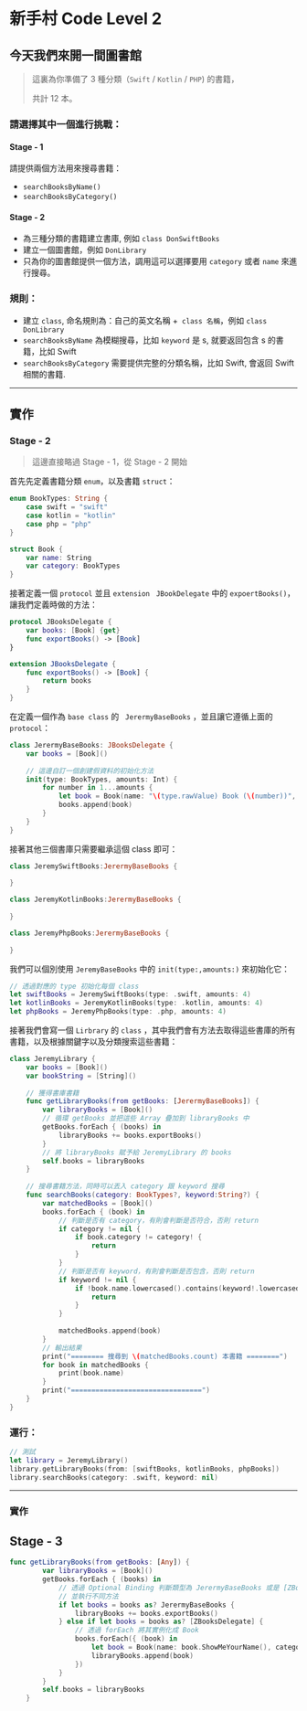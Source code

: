 # 新手村 Code Level 2



## 今天我們來開一間圖書館

> 這裏為你準備了 3 種分類（`Swift` / `Kotlin` / `PHP`) 的書籍，
>
> 共計 12 本。

### 請選擇其中一個進行挑戰：

#### Stage - 1
請提供兩個方法用來搜尋書籍：

- `searchBooksByName()`
- `searchBooksByCategory()`

#### Stage - 2

- 為三種分類的書籍建立書庫, 例如 `class DonSwiftBooks`
- 建立一個圖書館，例如 `DonLibrary`
- 只為你的圖書館提供一個方法，調用這可以選擇要用 `category` 或者 `name` 來進行搜尋。

### 規則：

- 建立 `class`, 命名規則為：自己的英文名稱 +` class 名稱`，例如 `class DonLibrary`
- `searchBooksByName` 為模糊搜尋，比如 `keyword` 是 s, 就要返回包含 s 的書籍，比如 Swift
- `searchBooksByCategory` 需要提供完整的分類名稱，比如 Swift, 會返回 Swift 相關的書籍.



---

## 實作

### Stage - 2

> 這邊直接略過 Stage - 1，從 Stage - 2 開始

首先先定義書籍分類 `enum`，以及書籍 `struct`：

```swift
enum BookTypes: String {
    case swift = "swift"
    case kotlin = "kotlin"
    case php = "php"
}

struct Book {
    var name: String
    var category: BookTypes
}
```

接著定義一個 `protocol` 並且 `extension ` `JBookDelegate` 中的 `expoertBooks()`，讓我們定義時做的方法：

```swift
protocol JBooksDelegate {
    var books: [Book] {get}
    func exportBooks() -> [Book]
}

extension JBooksDelegate {
    func exportBooks() -> [Book] {
        return books
    }
}
```

在定義一個作為 `base class` 的 ` JerermyBaseBooks` ，並且讓它遵循上面的 `protocol`：

```Swift
class JerermyBaseBooks: JBooksDelegate {
    var books = [Book]()
    
    // 這邊自訂一個創建假資料的初始化方法
    init(type: BookTypes, amounts: Int) {
        for number in 1...amounts {
            let book = Book(name: "\(type.rawValue) Book (\(number))", category: type)
            books.append(book)
        }
    }
}
```

接著其他三個書庫只需要繼承這個 class 即可：

```swift
class JeremySwiftBooks:JerermyBaseBooks {
    
}

class JeremyKotlinBooks:JerermyBaseBooks {
    
}

class JeremyPhpBooks:JerermyBaseBooks {
    
}
```

我們可以個別使用 `JeremyBaseBooks` 中的 `init(type:,amounts:)` 來初始化它：

```swift
// 透過對應的 type 初始化每個 class
let swiftBooks = JeremySwiftBooks(type: .swift, amounts: 4)
let kotlinBooks = JeremyKotlinBooks(type: .kotlin, amounts: 4)
let phpBooks = JeremyPhpBooks(type: .php, amounts: 4)
```

接著我們會寫一個 `Lirbrary` 的 `class` ，其中我們會有方法去取得這些書庫的所有書籍，以及根據關鍵字以及分類搜索這些書籍：

```swift
class JeremyLibrary {
    var books = [Book]()
    var bookString = [String]()
    
    // 獲得書庫書籍
    func getLibraryBooks(from getBooks: [JerermyBaseBooks]) {
        var libraryBooks = [Book]()
        // 循環 getBooks 並把這些 Array 疊加到 libraryBooks 中
        getBooks.forEach { (books) in
            libraryBooks += books.exportBooks()
        }
        // 將 libraryBooks 賦予給 JeremyLibrary 的 books
        self.books = libraryBooks
    }
    
    // 搜尋書籍方法，同時可以丟入 category 跟 keyword 搜尋
    func searchBooks(category: BookTypes?, keyword:String?) {
        var matchedBooks = [Book]()
        books.forEach { (book) in
            // 判斷是否有 category，有則會判斷是否符合，否則 return
            if category != nil {
                if book.category != category! {
                    return
                }
            }
            // 判斷是否有 keyword，有則會判斷是否包含，否則 return
            if keyword != nil {
                if !book.name.lowercased().contains(keyword!.lowercased()) {
                    return
                }
            }
            
            matchedBooks.append(book)
        }
        // 輸出結果
        print("======== 搜尋到 \(matchedBooks.count) 本書籍 ========")
        for book in matchedBooks {
            print(book.name)
        }
        print("================================")
    }
}
```

### 運行：

```swift
// 測試
let library = JeremyLibrary()
library.getLibraryBooks(from: [swiftBooks, kotlinBooks, phpBooks])
library.searchBooks(category: .swift, keyword: nil)
```



---

### 實作

## Stage - 3

```swift
func getLibraryBooks(from getBooks: [Any]) {
        var libraryBooks = [Book]()
        getBooks.forEach { (books) in
            // 透過 Optional Binding 判斷類型為 JerermyBaseBooks 或是 [ZBooksDelegate]
            // 並執行不同方法
            if let books = books as? JerermyBaseBooks {
                libraryBooks += books.exportBooks()
            } else if let books = books as? [ZBooksDelegate] {
                // 透過 forEach 將其實例化成 Book
                books.forEach({ (book) in
                    let book = Book(name: book.ShowMeYourName(), category: BookTypes(rawValue: book.ShowMeYourCategory())!)
                    libraryBooks.append(book)
                })
            }
        }
        self.books = libraryBooks
    }
```

